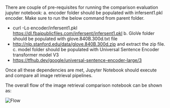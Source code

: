 There are couple of pre-requisites for running the comparison evaluation jupyter notebook:
a. encoder folder should be populated with infersent1.pkl encoder. Make sure to run the below command from parent folder.
  - curl -Lo encoder/infersent1.pkl https://dl.fbaipublicfiles.com/infersent/infersent1.pkl
b. GloVe folder should be populated with glove.840B.300d.txt file
  - http://nlp.stanford.edu/data/glove.840B.300d.zip and extract the zip file.
c. model folder should be populated with Universal Sentence Encoder transformer model V3
  - https://tfhub.dev/google/universal-sentence-encoder-large/3
  
Once all these dependencies are met, Jupyter Notebook should execute and compare all image retrieval pipelines.

The overall flow of the image retrieval comparison notebook can be shown as:

![Flow]('flowchart.png')



